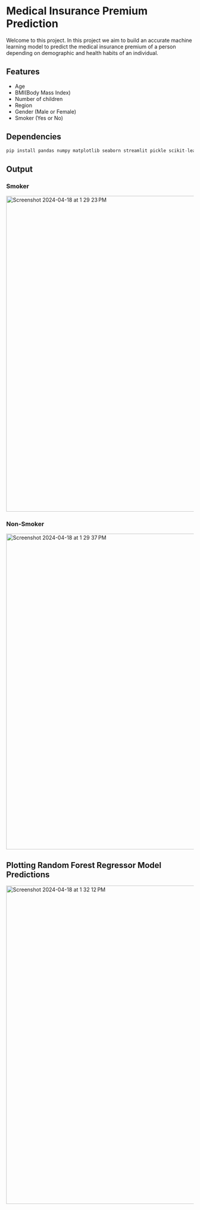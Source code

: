 # Medical Insurance Premium Prediction

Welcome to this project. In this project we aim to build an accurate machine learning model to predict the medical insurance premium of a person depending on demographic and health habits of an individual.

## Features
- Age
- BMI(Body Mass Index)
- Number of children
- Region
- Gender (Male or Female)
- Smoker (Yes or No)

## Dependencies

```python
pip install pandas numpy matplotlib seaborn streamlit pickle scikit-learn
```
## Output

### Smoker
<img width="845" alt="Screenshot 2024-04-18 at 1 29 23 PM" src="https://github.com/sameersk2k/Medical-Insurance-Premium-Prediction/assets/115322069/0029ef1f-cd9c-4c14-9edf-eaba71206fb8">

### Non-Smoker
<img width="845" alt="Screenshot 2024-04-18 at 1 29 37 PM" src="https://github.com/sameersk2k/Medical-Insurance-Premium-Prediction/assets/115322069/8b166b4a-bf1c-403b-9a92-1f901e33f835">

## Plotting Random Forest Regressor Model Predictions

<img width="852" alt="Screenshot 2024-04-18 at 1 32 12 PM" src="https://github.com/sameersk2k/Medical-Insurance-Premium-Prediction/assets/115322069/ccc0b13a-f07c-4a2b-a796-488b6968cc29">
